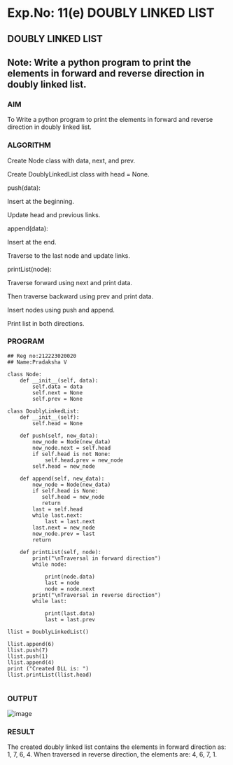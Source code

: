# Exp.No: 11(e) DOUBLY LINKED LIST 
## DOUBLY LINKED LIST 
## Note: Write a python program to print the elements in forward and reverse direction in doubly linked list. 

### AIM  
To Write a python program to print the elements in forward and reverse direction in doubly linked list. 


### ALGORITHM

Create Node class with data, next, and prev.

Create DoublyLinkedList class with head = None.

push(data):

Insert at the beginning.

Update head and previous links.

append(data):

Insert at the end.

Traverse to the last node and update links.

printList(node):

Traverse forward using next and print data.

Then traverse backward using prev and print data.

Insert nodes using push and append.

Print list in both directions.

### PROGRAM
```
## Reg no:212223020020
## Name:Pradaksha V

class Node:
    def __init__(self, data):
        self.data = data
        self.next = None
        self.prev = None
  
class DoublyLinkedList:
    def __init__(self):
        self.head = None
  
    def push(self, new_data):
        new_node = Node(new_data)
        new_node.next = self.head
        if self.head is not None:
            self.head.prev = new_node
        self.head = new_node
        
    def append(self, new_data):
        new_node = Node(new_data)
        if self.head is None:
           self.head = new_node
           return
        last = self.head
        while last.next:
            last = last.next
        last.next = new_node
        new_node.prev = last
        return
  
    def printList(self, node):
        print("\nTraversal in forward direction")
        while node:
          
            print(node.data)
            last = node
            node = node.next
        print("\nTraversal in reverse direction")
        while last:
           
            print(last.data)
            last = last.prev
  
llist = DoublyLinkedList()
  
llist.append(6)
llist.push(7)
llist.push(1)
llist.append(4)
print ("Created DLL is: ")
llist.printList(llist.head)
  
```

### OUTPUT  
![image](https://github.com/user-attachments/assets/bd38eba2-6532-4bc5-9447-e2056e51cc3b)


### RESULT
The created doubly linked list contains the elements in forward direction as: 1, 7, 6, 4. When traversed in reverse direction, the elements are: 4, 6, 7, 1.
